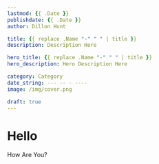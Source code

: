 ```yaml
---
lastmod: {{ .Date }}
publishdate: {{ .Date }}
author: Dillon Hunt

title: {{ replace .Name "-" " " | title }}
description: Description Here

hero_title: {{ replace .Name "-" " " | title }}
hero_description: Hero Description Here

category: Category
date_string: --- -- - ----
image: /img/cover.png

draft: true
---
```


# Hello

How Are You?

